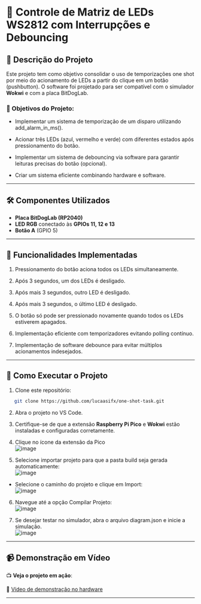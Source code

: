 # 📌 Controle de Matriz de LEDs WS2812 com Interrupções e Debouncing

## 📖 Descrição do Projeto
Este projeto tem como objetivo consolidar o uso de temporizações one shot por meio do acionamento de LEDs a partir do clique em um botão (pushbutton). 
O software foi projetado para ser compatível com o simulador **Wokwi** e com a placa BitDogLab.
### 🎯 Objetivos do Projeto:
- Implementar um sistema de temporização de um disparo utilizando add_alarm_in_ms().

- Acionar três LEDs (azul, vermelho e verde) com diferentes estados após pressionamento do botão.

- Implementar um sistema de debouncing via software para garantir leituras precisas do botão (opcional).

- Criar um sistema eficiente combinando hardware e software.

---

## 🛠 Componentes Utilizados
- **Placa BitDogLab (RP2040)**
- **LED RGB** conectado às **GPIOs 11, 12 e 13**
- **Botão A** (GPIO 5)
---

## 🔧 Funcionalidades Implementadas
1. Pressionamento do botão aciona todos os LEDs simultaneamente.

2. Após 3 segundos, um dos LEDs é desligado.

3. Após mais 3 segundos, outro LED é desligado.

4. Após mais 3 segundos, o último LED é desligado.

5. O botão só pode ser pressionado novamente quando todos os LEDs estiverem apagados.

6. Implementação eficiente com temporizadores evitando polling contínuo.

7. Implementação de software debounce para evitar múltiplos acionamentos indesejados.



---

## 🚀 Como Executar o Projeto
1. Clone este repositório:
   
```bash
   git clone https://github.com/lucaasifx/one-shot-task.git
```


2. Abra o projeto no VS Code.

3. Certifique-se de que a extensão **Raspberry Pi Pico** e  **Wokwi** estão instaladas e configuradas corretamente.
4. Clique no ícone da extensão da Pico<br>
  ![image](https://github.com/user-attachments/assets/28cdb91b-16e2-4687-a6a1-950f219ddf34)
5. Selecione importar projeto para que a pasta build seja gerada automaticamente:<br>
![image](https://github.com/user-attachments/assets/b0dc78cd-f619-4648-9b5b-d509c65800d7)
  - Selecione o caminho do projeto e clique em Import: <br>
![image](https://github.com/user-attachments/assets/9abe1447-0f62-4b30-a70c-5b342020d3a6)


6. Navegue até a opção Compilar Projeto:<br>
![image](https://github.com/user-attachments/assets/366a506d-171c-4c30-9577-e61d1575da33)

7. Se desejar testar no simulador, abra o arquivo diagram.json e inicie a simulação. <br>
![image](https://github.com/user-attachments/assets/d1fad713-31b0-4fc0-9ac7-51100ca640f1)


---

## 📹 Demonstração em Vídeo
📺 **Veja o projeto em ação**:

🔗 [Vídeo de demonstração no hardware](https://www.youtube.com/)

---

